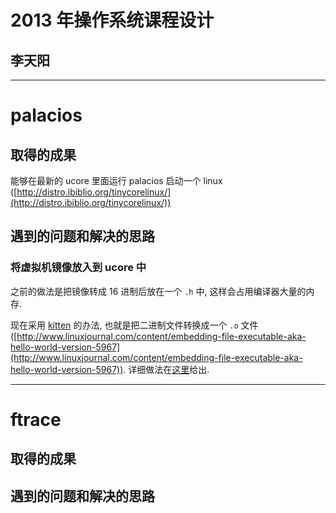 # 2013 年操作系统课程设计
## 李天阳

***

# palacios

## 取得的成果

能够在最新的 ucore 里面运行 palacios 启动一个 
linux ([http://distro.ibiblio.org/tinycorelinux/](http://distro.ibiblio.org/tinycorelinux/))

## 遇到的问题和解决的思路

### 将虚拟机镜像放入到 ucore 中

之前的做法是把镜像转成 16 进制后放在一个 `.h` 中, 这样会占用编译器大量的内存. 

现在采用 [kitten](https://software.sandia.gov/trac/kitten) 的办法, 
也就是把二进制文件转换成一个 `.o` 文件 
([http://www.linuxjournal.com/content/embedding-file-executable-aka-hello-world-version-5967](http://www.linuxjournal.com/content/embedding-file-executable-aka-hello-world-version-5967)). 
详细做法在[这里](https://github.com/tsinghua-os-spring-2013/work-log/blob/master/link-vm-img-into-ucore-kernel/log1.md)给出.

***

# ftrace

## 取得的成果

## 遇到的问题和解决的思路
